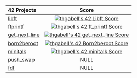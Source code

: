 | 42 Projects                                                              | Score         |
|:------------------------------------------------------------------------ |:-------------:|
| <a href="https://github.com/thgabell/libft">libft</a>                    | <a href="https://github.com/JaeSeoKim/badge42"><img src="https://badge42.vercel.app/api/v2/cld4639q000260fmb8wkdgfhq/project/2579869" alt="thgabell's 42 Libft Score" /></a>              |
| <a href="#">ftprintf</a>                                                 | <a href="https://github.com/JaeSeoKim/badge42"><img src="https://badge42.vercel.app/api/v2/cld4639q000260fmb8wkdgfhq/project/2608921" alt="thgabell's 42 ft_printf Score" /></a>          |
| <a href="https://github.com/thgabell/get_next_line">get_next_line</a>    | <a href="https://github.com/JaeSeoKim/badge42"><img src="https://badge42.vercel.app/api/v2/cld4639q000260fmb8wkdgfhq/project/2608919" alt="thgabell's 42 get_next_line Score" /></a>      |
| <a href="#">born2beroot</a>                                              | <a href="https://github.com/JaeSeoKim/badge42"><img src="https://badge42.vercel.app/api/v2/cld4639q000260fmb8wkdgfhq/project/2608920" alt="thgabell's 42 Born2beroot Score" /></a>        |
| <a href="#">minitalk</a>                                                 | <a href="https://github.com/JaeSeoKim/badge42"><img src="https://badge42.vercel.app/api/v2/cld4639q000260fmb8wkdgfhq/project/2897660" alt="thgabell's 42 minitalk Score" /></a>        |
| <a href="https://github.com/thgabell/push_swap">push_swap</a>            | NULL          |
| <a href="#">fdf</a>                                                      | NULL          |
<!--
**thgabell/thgabell** is a ✨ _special_ ✨ repository because its `README.md` (this file) appears on your GitHub profile.

Here are some ideas to get you started:

- 🔭 I’m currently working on ...
- 🌱 I’m currently learning ...
- 👯 I’m looking to collaborate on ...
- 🤔 I’m looking for help with ...
- 💬 Ask me about ...
- 📫 How to reach me: ...
- 😄 Pronouns: ...
- ⚡ Fun fact: ...
-->
